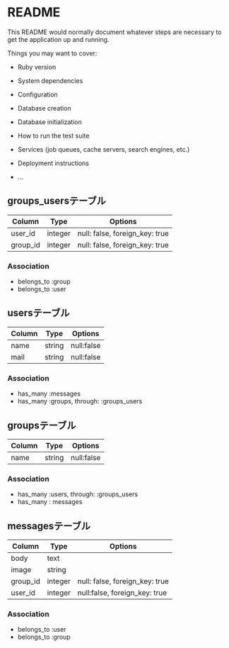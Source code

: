 # README

This README would normally document whatever steps are necessary to get the
application up and running.

Things you may want to cover:

* Ruby version

* System dependencies

* Configuration

* Database creation

* Database initialization

* How to run the test suite

* Services (job queues, cache servers, search engines, etc.)

* Deployment instructions

* ...

## groups_usersテーブル

|Column|Type|Options|
|------|----|-------|
|user_id|integer|null: false, foreign_key: true|
|group_id|integer|null: false, foreign_key: true|

### Association
- belongs_to :group
- belongs_to :user


## usersテーブル

|Column|Type|Options|
|------|----|-------|
|name|string|null:false|
|mail|string|null:false|

### Association
- has_many :messages
- has_many  :groups, through: :groups_users


## groupsテーブル

|Column|Type|Options|
|------|----|-------|
|name|string|null:false|

### Association
- has_many :users, through: :groups_users
- has_many : messages


## messagesテーブル

|Column|Type|Options|
|------|----|-------|
|body|text||
|image|string||
|group_id|integer|null: false, foreign_key: true|
|user_id|integer|null:false, foreign_key: true|

### Association
- belongs_to  :user
- belongs_to :group
